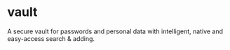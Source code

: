 # vault
A secure vault for passwords and personal data with intelligent, native and easy-access search &amp; adding.
